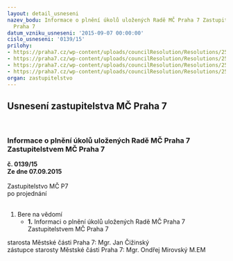 ```yaml
---
layout: detail_usneseni
nazev_bodu: Informace o plnění úkolů uložených Radě MČ Praha 7 Zastupitelstvem MČ
  Praha 7
datum_vzniku_usneseni: '2015-09-07 00:00:00'
cislo_usneseni: '0139/15'
prilohy:
- https://praha7.cz/wp-content/uploads/councilResolution/Resolutions/25456/7-15-p%c5%99%c3%adloha_1_-_ukoly_d.z.doc
- https://praha7.cz/wp-content/uploads/councilResolution/Resolutions/25456/7-15-p%c5%99ehled_spln%c4%9bn%c3%ad_%c3%bakol%c5%af__z.pdf
- https://praha7.cz/wp-content/uploads/councilResolution/Resolutions/25456/7-15-nespln%c4%9bn%c3%a9_z_m%c4%8d_7_9_2015.pdf
- https://praha7.cz/wp-content/uploads/councilResolution/Resolutions/25456/7-15-bridge.doc
organ: zastupitelstvo
---
```

<div id="ucUsn_pList" class="usn">
	<span><h2>Usnesení zastupitelstva MČ Praha 7 </h2>
<br></span><div class="standBody">
<span><h3>Informace o plnění úkolů uložených Radě MČ Praha 7 Zastupitelstvem MČ Praha 7</h3></span><div class="center">
		<strong>č. 0139/15</strong><br>
	</div>
<div class="center">
		<strong>Ze dne 07.09.2015</strong><br><br>
	</div>Zastupitelstvo MČ P7<br> po projednání<br><br><ol><li>Bere na vědomí<ul><li>
<strong>1.</strong> Informaci o plnění úkolů uložených Radě MČ Praha 7 Zastupitelstvem MČ Praha 7</li></ul>
</li></ol>starosta Městské části Praha 7: Mgr. Jan Čižinský<br>zástupce starosty Městské části Praha 7: Mgr. Ondřej Mirovský M.EM
</div>
</div>